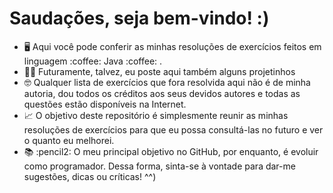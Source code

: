 <h1>Saudações, seja bem-vindo! :)</h1>

<ul>
  <li>🖥️ Aqui você pode conferir as minhas resoluções de exercícios feitos em linguagem :coffee: Java :coffee: .</li>
  <li>👨‍💻 Futuramente, talvez, eu poste aqui também alguns projetinhos </li>
  <li>🤓 Qualquer lista de exercícios que fora resolvida aqui não é de minha autoria, dou todos os créditos aos seus devidos autores e todas as questões estão disponíveis na Internet.</li>
  <li>📈 O objetivo deste repositório é simplesmente reunir as minhas resoluções de exercícios para que eu possa consultá-las no futuro e ver o quanto eu melhorei.</li>
  <li>📚 :pencil2: O meu principal objetivo no GitHub, por enquanto, é evoluir como programador. Dessa forma, sinta-se à vontade para dar-me sugestões, dicas ou críticas! ^^) </li>
</ul>
